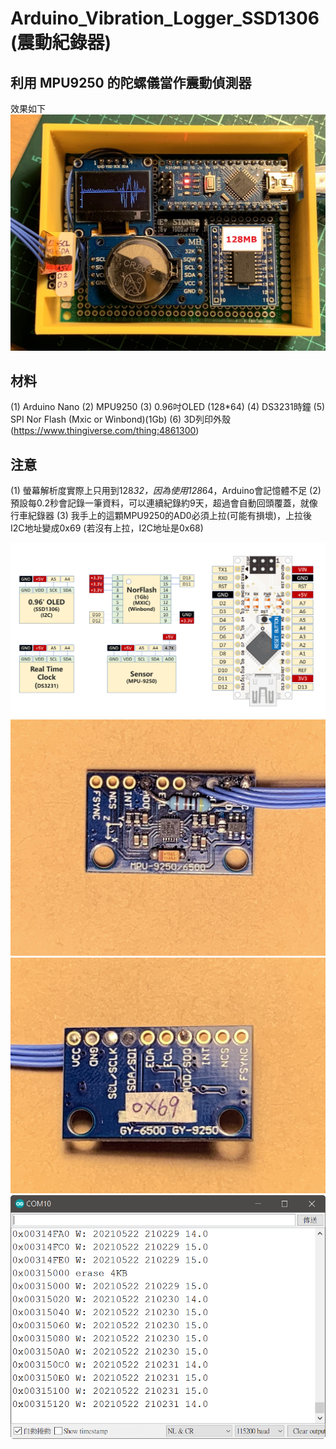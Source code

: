 # Arduino_Vibration_Logger_SSD1306 (震動紀錄器)
## 利用 MPU9250 的陀螺儀當作震動偵測器

效果如下
![image](https://github.com/Chihhao/Arduino_Vibration_Logger_SSD1306/blob/main/image/IMG_2965.jpg)

## 材料
(1) Arduino Nano
(2) MPU9250
(3) 0.96吋OLED (128*64)
(4) DS3231時鐘
(5) SPI Nor Flash (Mxic or Winbond)(1Gb)
(6) 3D列印外殼 (https://www.thingiverse.com/thing:4861300)

## 注意
(1) 螢幕解析度實際上只用到128*32，因為使用128*64，Arduino會記憶體不足
(2) 預設每0.2秒會記錄一筆資料，可以連續紀錄約9天，超過會自動回頭覆蓋，就像行車紀錄器
(3) 我手上的這顆MPU9250的AD0必須上拉(可能有損壞)，上拉後I2C地址變成0x69
    (若沒有上拉，I2C地址是0x68)

![image](https://github.com/Chihhao/Arduino_Vibration_Logger_SSD1306/blob/main/image/wiring.png)
![image](https://github.com/Chihhao/Arduino_Vibration_Logger_SSD1306/blob/main/image/IMG_2961.jpg)
![image](https://github.com/Chihhao/Arduino_Vibration_Logger_SSD1306/blob/main/image/IMG_2962.jpg)
![image](https://github.com/Chihhao/Arduino_Vibration_Logger_SSD1306/blob/main/image/log.png)
